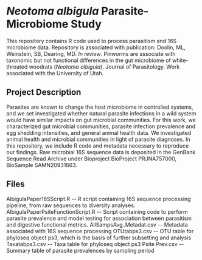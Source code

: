 # <i>Neotoma albigula</i> Parasite-Microbiome Study
This repository contains R code used to process parasitism and 16S microbiome data.
Repository is associated with publication: 
Doolin, ML, Weinstein, SB, Dearing, MD. <i>In review</i>. Pinworms are associate with taxonomic but not functional differences in the gut microbiome of white-throated woodrats (<i>Neotoma albigula</i>). Journal of Parasitology. 
Work associated with the University of Utah.

## Project Description
Parasites are known to change the host microbiome in controlled systems, and we set investigated whether natural parasite infections in a wild system would have similar impacts on gut microbial communities. For this work, we characterized gut microbial communities, parasite infection prevalence and egg shedding intensities, and general animal health data. We investigated animal health and microbial communities in light of parasite diagnoses. In this repository, we include R code and metadata necessary to reproduce our findings. Raw microbial 16S sequence data is deposited in the GenBank Sequence Read Archive under Bioproject BioProject PRJNA757000, BioSample SAMN20931663. 

## Files

AlbigulaPaper16SScript.R -- R script containing 16S sequence processing pipeline, from raw sequences to diversity analyses.
AlbigulaPaperPsiteFunctionScript.R -- Script containing code to perform parasite prevalence and model testing for association between parasitism and digestive functional metrics. 
AllSampsAvg_Metadat.csv -- Metadata associated with 16S sequence processing
OTUtabps3.csv -- OTU table for phyloseq object ps3, which is the basis of further subsetting and analysis
Taxatabps3.csv -- Taxa table for phyloseq object ps3
Psite Prev.csv -- Summary table of parasite prevalences by sampling period
